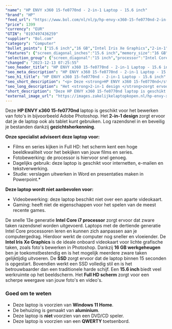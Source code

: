 ```yaml
---
"name": "HP ENVY x360 15-fe0770nd - 2-in-1 Laptop - 15.6 inch"
"brand": "HP"
"feed_url": "https://www.bol.com/nl/nl/p/hp-envy-x360-15-fe0770nd-2-in-1-laptop-15-6-inch/9300000148505357"
"price": 1399
"currency": "EUR"
"GTIN": "0197497436259"
"supplier": "Bol.com"
"category": "Computer"
"bullet_points": ["15.6 inch","16 GB","Intel Iris Xe Graphics","2-in-1"]
"features": {"screen_diagonal_inches":"15.6 inch","memory_size":"16 GB","graphics_card":"Intel Iris Xe Graphics","purpose_laptop":"2-in-1"}
"selection_group": {"screen_diagonal":"15 inch","processor":"Intel Core i7","changed_price_past_3_days":false,"product_family":"Envy"}
"changed": "2023-12-13 07:25:55"
"seo_header_title": "HP ENVY x360 15-fe0770nd - 2-in-1 Laptop - 15.6 inch"
"seo_meta_description": "HP ENVY x360 15-fe0770nd - 2-in-1 Laptop - 15.6 inch"
"seo_h1_title": "HP ENVY x360 15-fe0770nd - 2-in-1 Laptop - 15.6 inch"
"seo_short_description": "<p> Deze <strong>HP ENVY x360 15-fe0770nd</strong> laptop is geschikt voor het bewerken van foto's in bijvoorbeeld Adobe Photoshop."
"seo_long_description": "Het <strong>2-in-1 design </strong>zorgt ervoor dat je de laptop ook als tablet kunt gebruiken. Log razendsnel in en beveilig je bestanden dankzij <strong>gezichtsherkenning</strong>. </p> <p> <strong>Onze specialist adviseert deze laptop voor:</strong> </p> <ul> <li>Films en series kijken in Full HD: het scherm kent een hoge beeldkwaliteit voor het bekijken van jouw films en series. </li> <li>Fotobewerking: de processor is hiervoor snel genoeg. </li> <li>Dagelijks gebruik: deze laptop is geschikt voor internetten, e-mailen en tekstverwerking. </li> <li>Studie: verslagen uitwerken in Word en presentaties maken in Powerpoint. *</li> </ul> <p> <strong>Deze laptop wordt niet aanbevolen voor:</strong> </p> <ul> <li>Videobewerking: deze laptop beschikt niet over een aparte videokaart. </li> <li>Gaming: heeft niet de eigenschappen voor het spelen van de meest recente games. </li> </ul> <p> De snelle 13e generatie <strong>Intel Core i7 processor</strong> zorgt ervoor dat zware taken razendsnel worden uitgevoerd. Laptops met de dertiende generatie Intel Core processoren leren en kunnen zich aanpassen aan je computergedrag. Hierdoor werkt de computer nog sneller en vloeiender. De<strong> Intel Iris Xe Graphics</strong> is de ideale onboard videokaart voor lichte grafische taken, zoals foto's bewerken in Photoshop. Dankzij <strong>16 GB werkgeheugen</strong> ben je toekomstbestendig en is het mogelijk meerdere zware taken gelijktijdig uitvoeren. De <strong>SSD </strong>zorgt ervoor dat de laptop binnen 15 seconden is opgestart. Bovendien werkt een SSD volledig stil en is het betrouwbaarder dan een traditionele harde schijf. Een <strong>15. 6 inch </strong>biedt veel werkruimte op het beeldscherm. Het <strong>Full HD scherm</strong> zorgt voor een scherpe weergave van jouw foto's en video's. </p> <p>  </p> <h3>Goed om te weten</h3> <p>  </p> <ul> <li>Deze laptop is voorzien van <strong>Windows 11 Home</strong>. </li> <li>De behuizing is gemaakt van <strong>aluminium</strong>. </li> <li>Deze laptop is <strong>niet </strong>voorzien van een DVD/CD speler. </li> <li>Deze laptop is voorzien van een <strong>QWERTY </strong>toetsenbord. </li> </ul>"
"short_description": "Deze HP ENVY x360 15-fe0770nd laptop is geschikt voor het bewerken van foto's in bijvoorbeeld Adobe Photoshop. Het 2-in-1 design zorgt ervoor dat je de laptop ook als tablet kunt gebruiken. Log razendsnel in en beveilig je bestanden dankzij gezichtsherkenning. Onze specialist adviseert deze laptop voor: Films en series kijken in Full HD: het scherm kent een hoge beeldkwaliteit voor het bekijken van jouw films en series. Fotobewerking: de processor is hiervoor snel genoeg. Dagelijks gebruik: deze laptop is geschikt voor internetten, e-mailen en tekstverwerking. Studie: verslagen uitwerken in Word en presentaties maken in Powerpoint.* Deze laptop wordt niet aanbevolen voor: Videobewerking: deze laptop beschikt niet over een aparte videokaart. Gaming: heeft niet de eigenschappen voor het spelen van de meest recente games. De snelle 13e generatie Intel Core i7 processor zorgt ervoor dat zware taken razendsnel worden uitgevoerd. Laptops met de dertiende generatie Intel Core processoren leren en kunnen zich aanpassen aan je computergedrag. Hierdoor werkt de computer nog sneller en vloeiender. De Intel Iris Xe Graphics is de ideale onboard videokaart voor lichte grafische taken, zoals foto's bewerken in Photoshop. Dankzij 16 GB werkgeheugen ben je toekomstbestendig en is het mogelijk meerdere zware taken gelijktijdig uitvoeren. De SSD zorgt ervoor dat de laptop binnen 15 seconden is opgestart. Bovendien werkt een SSD volledig stil en is het betrouwbaarder dan een traditionele harde schijf. Een 15.6 inch biedt veel werkruimte op het beeldscherm. Het Full HD scherm zorgt voor een scherpe weergave van jouw foto's en video's. Goed om te weten Deze laptop is voorzien van Windows 11 Home. De behuizing is gemaakt van aluminium. Deze laptop is niet voorzien van een DVD/CD speler. Deze laptop is voorzien van een QWERTY toetsenbord."
"external_image_url": "https://images.zakelijkelaptopkopen.nl/hp-envy-x360-15-fe0770nd-2-in-1-laptop-15-6-inch.webp"
---
```


<p> Deze <strong>HP ENVY x360 15-fe0770nd</strong> laptop is geschikt voor het bewerken van foto's in bijvoorbeeld Adobe Photoshop. Het <strong>2-in-1 design </strong>zorgt ervoor dat je de laptop ook als tablet kunt gebruiken. Log razendsnel in en beveilig je bestanden dankzij <strong>gezichtsherkenning</strong>. </p> <p> <strong>Onze specialist adviseert deze laptop voor:</strong> </p> <ul> <li>Films en series kijken in Full HD: het scherm kent een hoge beeldkwaliteit voor het bekijken van jouw films en series.</li> <li>Fotobewerking: de processor is hiervoor snel genoeg.</li> <li>Dagelijks gebruik: deze laptop is geschikt voor internetten, e-mailen en tekstverwerking.</li> <li>Studie: verslagen uitwerken in Word en presentaties maken in Powerpoint.*</li> </ul> <p> <strong>Deze laptop wordt niet aanbevolen voor:</strong> </p> <ul> <li>Videobewerking: deze laptop beschikt niet over een aparte videokaart.</li> <li>Gaming: heeft niet de eigenschappen voor het spelen van de meest recente games.</li> </ul> <p> De snelle 13e generatie <strong>Intel Core i7 processor</strong> zorgt ervoor dat zware taken razendsnel worden uitgevoerd. Laptops met de dertiende generatie Intel Core processoren leren en kunnen zich aanpassen aan je computergedrag. Hierdoor werkt de computer nog sneller en vloeiender. De<strong> Intel Iris Xe Graphics</strong> is de ideale onboard videokaart voor lichte grafische taken, zoals foto's bewerken in Photoshop. Dankzij <strong>16 GB werkgeheugen</strong> ben je toekomstbestendig en is het mogelijk meerdere zware taken gelijktijdig uitvoeren. De <strong>SSD </strong>zorgt ervoor dat de laptop binnen 15 seconden is opgestart. Bovendien werkt een SSD volledig stil en is het betrouwbaarder dan een traditionele harde schijf. Een <strong>15.6 inch </strong>biedt veel werkruimte op het beeldscherm. Het <strong>Full HD scherm</strong> zorgt voor een scherpe weergave van jouw foto's en video's. </p> <p>   </p> <h3>Goed om te weten</h3> <p>   </p> <ul> <li>Deze laptop is voorzien van <strong>Windows 11 Home</strong>.</li> <li>De behuizing is gemaakt van <strong>aluminium</strong>.</li> <li>Deze laptop is <strong>niet </strong>voorzien van een DVD/CD speler.</li> <li>Deze laptop is voorzien van een <strong>QWERTY </strong>toetsenbord.</li> </ul>